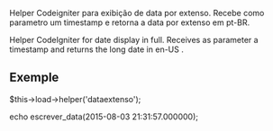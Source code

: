 Helper Codeigniter para exibição de data por extenso.
Recebe como parametro um timestamp e retorna a data por extenso em pt-BR.

Helper CodeIgniter for date display in full.
Receives as parameter a timestamp and returns the long date in en-US .

<h2>Exemple</h2>
$this->load->helper('dataextenso');

echo escrever_data(2015-08-03 21:31:57.000000);

